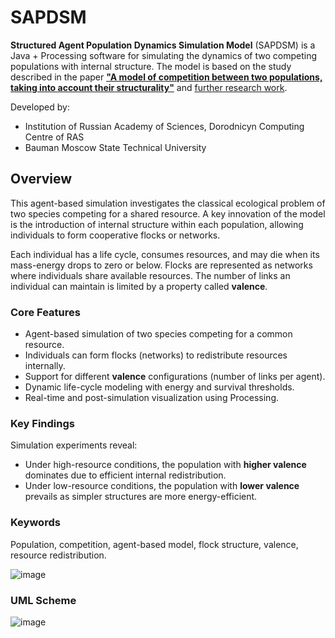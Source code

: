 # SAPDSM

**Structured Agent Population Dynamics Simulation Model** (SAPDSM) is a Java + Processing software for simulating the dynamics of two competing populations with internal structure. The model is based on the study described in the paper [**"A model of competition between two populations, taking into account their structurality"**](https://www.impb.ru/icmbb/docs/2022/29.pdf) and [further research work](https://drive.google.com/file/d/1lNg_scyBcRdXQl3_ICJexiuEVglmMIvy/view?usp=sharing).

Developed by:  
- Institution of Russian Academy of Sciences, Dorodnicyn Computing Centre of RAS 
- Bauman Moscow State Technical University

## Overview

This agent-based simulation investigates the classical ecological problem of two species competing for a shared resource. A key innovation of the model is the introduction of internal structure within each population, allowing individuals to form cooperative flocks or networks.

Each individual has a life cycle, consumes resources, and may die when its mass-energy drops to zero or below. Flocks are represented as networks where individuals share available resources. The number of links an individual can maintain is limited by a property called **valence**.

### Core Features

- Agent-based simulation of two species competing for a common resource.
- Individuals can form flocks (networks) to redistribute resources internally.
- Support for different **valence** configurations (number of links per agent).
- Dynamic life-cycle modeling with energy and survival thresholds.
- Real-time and post-simulation visualization using Processing.

### Key Findings

Simulation experiments reveal:
- Under high-resource conditions, the population with **higher valence** dominates due to efficient internal redistribution.
- Under low-resource conditions, the population with **lower valence** prevails as simpler structures are more energy-efficient.

### Keywords

Population, competition, agent-based model, flock structure, valence, resource redistribution.

![image](https://github.com/user-attachments/assets/88aa6ca2-b04d-4a34-b810-2ee62e04d24d)

### UML Scheme

![image](https://github.com/user-attachments/assets/c09f9091-6475-4710-b37c-b68af6e7cf57)

